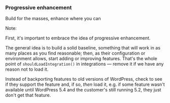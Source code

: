 ### Progressive enhancement

Build for the masses, enhance where you can

Note:

First, it's important to embrace the idea of progressive enhancement.

The general idea is to build a solid baseline, something that will work in as many places as you find reasonable; then, as their configuration or environment allows, start adding or improving features. That's the whole point of `shouldLoadIntegration()` in integrations — remove it if we have any reason not to load it.

Instead of backporting features to old versions of WordPress, check to see if they support the feature and, if so, *then* load it, e.g. if some feature wasn't available until WordPress 5.4 and the customer's still running 5.2, they just don't get that feature.
